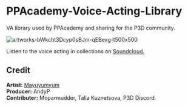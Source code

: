# PPAcademy-Voice-Acting-Library
VA library used by PPAcademy and sharing for the P3D community.

![artworks-bWkcht3Dcyp0sBJm-qEBexg-t500x500](https://user-images.githubusercontent.com/65330770/82133693-f64b5780-97bc-11ea-8d47-b7ad13dd74fa.jpg)

Listen to the voice acting in collections on <a href="https://soundcloud.com/andy-p-927909764/sets/runwaypp-academy/s-tfEkwK3fXyP">Soundcloud.</a><br/>

## Credit<br/>
**Artist:** <a href="https://www.fiverr.com/mayuyumyum">Mayuyumyum</a><br/>
**Producer:** AndyP<br/>
**Contributer:** Moparmudder, Talia Kuznetsova, P3D Discord.
